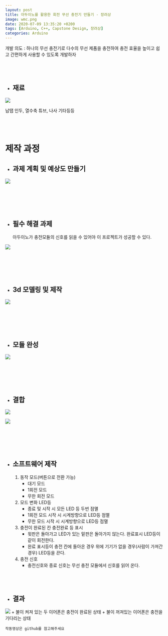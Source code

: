 ```yaml
---
layout: post
title: 아두이노를 활용한 회전 무선 충전기 만들기 - 장려상
image: wmc.png
date: 2020-07-09 13:35:20 +0200
tags: [Arduino, C++, Capstone Design, 장려상]
categories: Arduino
---
```


개발 의도 : 하나의 무선 충전기로 다수의 무선 제품을 충전하여 충전 효율을 높이고 쉽고 간편하게 사용할 수 있도록 개발하자
<br><br><br><br>

+ ## 재료


![]({{site.baseurl}}/images/Charger/Material_c.png)

납땝 인두, 열수축 튜브, 나사 기타등등
<br><br><br><br>

# 제작 과정

+ ## 과제 계획 및 예상도 만들기

![]({{site.baseurl}}/images/Charger/plan_c.png)

<br><br><br><br>

+ ## 필수 해결 과제
    아두이노가 충전모듈의 신호를 읽을 수 있어야 이 프로젝트가 성공할 수 있다.

![]({{site.baseurl}}/images/Charger/wmc_c.png)

<br><br><br><br>

+ ## 3d 모델링 및 제작

![]({{site.baseurl}}/images/Charger/3d_c.png)

<br><br><br><br>

+ ## 모듈 완성

![]({{site.baseurl}}/images/Charger/Module_c.png)

<br><br><br><br>

+ ## 결합

![]({{site.baseurl}}/images/Charger/Support_c.png)

![]({{site.baseurl}}/images/Charger/combine_c.png)

<br><br><br><br>


+ ## 소프트웨어 제작

    1. 동작 모드(버튼으로 전환 가능) 
        + 대기 모드
        + 1회전 모드
        + 무한 회전 모드
    2. 모드 변화 LED등
        + 종료 및 시작 시 모든 LED 등 두번 점멸 
        + 1회전 모드 시작 시 시계방향으로 LED등 점멸
        + 무한 모드 시작 시 시계방향으로 LED등 점멸
    3. 충전이 완료된 칸 충전완료 등 표시
        + 윗판은 돌아가고 LED가 있는 밑판은 돌아가지 않는다.
        완료표시 LED등이 같이 회전한다.
        + 완료 표시등이 충전 칸에 돌아온 경우 위에 기기가 없을 경우(사람이 가져간 경우) LED등을 끈다.
    4. 충전 신호
        + 충전신호와 종료 신호는 무선 충전 모듈에서 신호를 읽어 온다. 
<br><br><br><br>

+ ## 결과
![]({{site.baseurl}}/images/Charger/ing_c.png)
    + 불이 켜져 있는 두 이어폰은 충전이 완료된 상태
    + 불이 꺼져있는 이어폰은 충전을 기다리는 상태
    
    작동영상은 github를 참고해주세요


    
    



